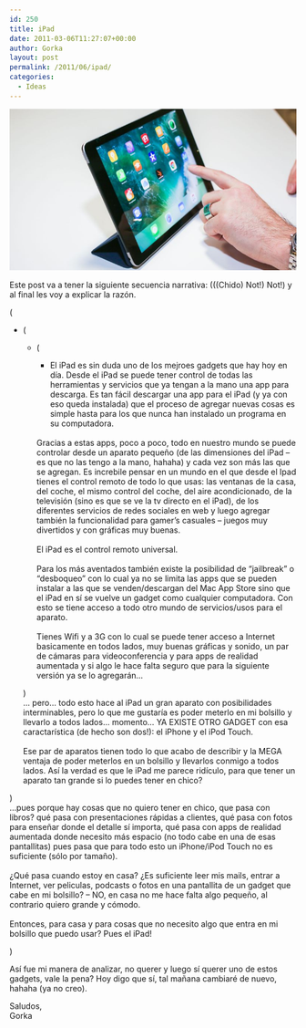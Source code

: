 ```yaml
---
id: 250
title: iPad
date: 2011-03-06T11:27:07+00:00
author: Gorka
layout: post
permalink: /2011/06/ipad/
categories:
  - Ideas
---
```

<img style="margin: auto;" src="/public/img/2011/03/ipad.jpg" alt="iPad" />

Este post va a tener la siguiente secuencia narrativa: (((Chido) Not!) Not!) y al final les voy a explicar la razón.

(

  + (

    + (

      + El iPad es sin duda uno de los mejroes gadgets que hay hoy en día. Desde el iPad se puede tener control de todas las herramientas y servicios que ya tengan a la mano una app para descarga. Es tan fácil descargar una app para el iPad (y ya con eso queda instalada) que el proceso de agregar nuevas cosas es simple hasta para los que nunca han instalado un programa en su computadora.<br />
      <br />
      Gracias a estas apps, poco a poco, todo en nuestro mundo se puede controlar desde un aparato pequeño (de las dimensiones del iPad – es que no las tengo a la mano, hahaha) y cada vez son más las que se agregan. Es increbile pensar en un mundo en el que desde el Ipad tienes el control remoto de todo lo que usas: las ventanas de la casa, del coche, el mismo control del coche, del aire acondicionado, de la televisión (sino es que se ve la tv directo en el iPad), de los diferentes servicios de redes sociales en web y luego agregar también la funcionalidad para gamer’s casuales – juegos muy divertidos y con gráficas muy buenas.<br />
      <br />
      El iPad es el control remoto universal.<br />
      <br />
      Para los más aventados también existe la posibilidad de “jailbreak” o “desboqueo” con lo cual ya no se limita las apps que se pueden instalar a las que se venden/descargan del Mac App Store sino que el iPad en sí se vuelve un gadget como cualquier computadora. Con esto se tiene acceso a todo otro mundo de servicios/usos para el aparato.<br />
      <br />
      Tienes Wifi y a 3G con lo cual se puede tener acceso a Internet basicamente en todos lados, muy buenas gráficas y sonido, un par de cámaras para videoconferencia y para apps de realidad aumentada y si algo le hace falta seguro que para la siguiente versión ya se lo agregarán…<br />
    
    )
    <br />
    … pero… todo esto hace al iPad un gran aparato con posibilidades interminables, pero lo que me gustaría es poder meterlo en mi bolsillo y llevarlo a todos lados… momento… YA EXISTE OTRO GADGET con esa caractarística (de hecho son dos!): el iPhone y el iPod Touch.<br />
    <br />
    Ese par de aparatos tienen todo lo que acabo de describir y la MEGA ventaja de poder meterlos en un bolsillo y llevarlos conmigo a todos lados. Así la verdad es que le iPad me parece ridículo, para que tener un aparato tan grande si lo puedes tener en chico?<br />
    
  )
  <br />
  …pues porque hay cosas que no quiero tener en chico, que pasa con libros? qué pasa con presentaciones rápidas a clientes, qué pasa con fotos para enseñar donde el detalle sí importa, qué pasa con apps de realidad aumentada donde necesito más espacio (no todo cabe en una de esas pantallitas) pues pasa que para todo esto un iPhone/iPod Touch no es suficiente (sólo por tamaño).<br />
  <br />
  ¿Qué pasa cuando estoy en casa? ¿Es suficiente leer mis mails, entrar a Internet, ver peliculas, podcasts o fotos en una pantallita de un gadget que cabe en mi bolsillo? – NO, en casa no me hace falta algo pequeño, al contrario quiero grande y cómodo.<br />
  <br />
  Entonces, para casa y para cosas que no necesito algo que entra en mi bolsillo que puedo usar? Pues el iPad!<br />

)

Así fue mi manera de analizar, no querer y luego sí querer uno de estos gadgets, vale la pena? Hoy digo que sí, tal mañana cambiaré de nuevo, hahaha (ya no creo).

Saludos,<br />
Gorka


